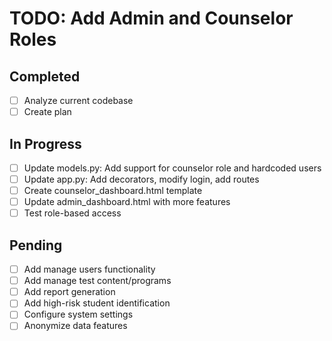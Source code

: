 # TODO: Add Admin and Counselor Roles

## Completed
- [ ] Analyze current codebase
- [ ] Create plan

## In Progress
- [ ] Update models.py: Add support for counselor role and hardcoded users
- [ ] Update app.py: Add decorators, modify login, add routes
- [ ] Create counselor_dashboard.html template
- [ ] Update admin_dashboard.html with more features
- [ ] Test role-based access

## Pending
- [ ] Add manage users functionality
- [ ] Add manage test content/programs
- [ ] Add report generation
- [ ] Add high-risk student identification
- [ ] Configure system settings
- [ ] Anonymize data features
